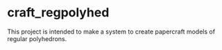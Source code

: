 # craft_regpolyhed
This project is intended to make a system to create papercraft models of regular polyhedrons.
